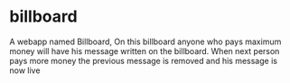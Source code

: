 # billboard
A webapp named Billboard, On this billboard anyone who pays maximum money will have his message written on the billboard. When next person pays more money the previous message is removed and his message is now live
